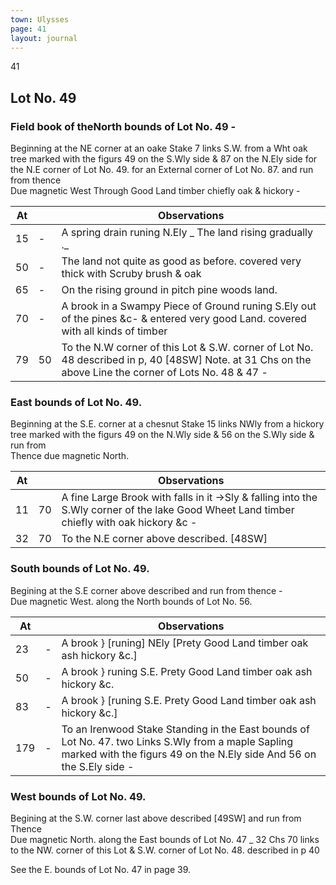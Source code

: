 ```yaml
---
town: Ulysses
page: 41
layout: journal
---
```


41

## Lot No. 49

### Field book of theNorth bounds of Lot No. 49 -

Beginning at the NE corner at an oake Stake 7 links S.W. from a Wht oak tree marked with the figurs 49 on the S.Wly side & 87 on the N.Ely side for the N.E corner of Lot No. 49. for an External corner of Lot No. 87. and run from thence \
Due magnetic West Through Good Land timber chiefly oak & hickory -

| At |    | Observations |
| -- | -- | ------------ |
| 15 | - | A spring drain runing N.Ely _ The land rising gradually ._
| 50 | - | The land not quite as good as before. covered very thick with Scruby brush & oak
| 65 | - | On the rising ground in pitch pine woods land.
| 70 | - | A brook in a Swampy Piece of Ground runing S.Ely out of the pines &c- & entered very good Land. covered with all kinds of timber
| 79 | 50 | To the N.W corner of this Lot & S.W. corner of Lot No. 48 described in p, 40 [48SW] Note. at 31 Chs on the above Line the corner of Lots No. 48 & 47 -

### East bounds of Lot No. 49.

Beginning at the S.E. corner at a chesnut Stake 15 links NWly from a hickory tree marked with the figurs 49 on the N.Wly side & 56 on the S.Wly side & run from \
Thence due magnetic North.

| At |    | Observations |
| -- | -- | ------------ |
| 11 | 70 | A fine Large Brook with falls in it →Sly & falling into the S.Wly corner of the lake Good Wheet Land timber chiefly with oak hickory &c -
| 32 | 70 | To the N.E corner above described. [48SW]

### South bounds of Lot No. 49.

Begining at the S.E corner above described and run from thence - \
Due magnetic West. along the North bounds of Lot No. 56.

| At |    | Observations |
| -- | -- | ------------ |
| 23 | - | A brook } [runing] NEly [Prety Good Land timber oak ash hickory &c.]
| 50 | - | A brook } runing S.E. Prety Good Land timber oak ash hickory &c.
| 83 | - | A brook } [runing S.E. Prety Good Land timber oak ash hickory &c.]
| 179 | - | To an Irenwood Stake Standing in the East bounds of Lot No. 47. two Links S.Wly from a maple Sapling marked with the figurs 49 on the N.Ely side And 56 on the S.Ely side -

### West bounds of Lot No. 49.

Begining at the S.W. corner last above described [49SW] and run from Thence \
Due magnetic North. along the East bounds of Lot No. 47 _ 32 Chs 70 links to the NW. corner of this Lot & S.W. corner of Lot No. 48. described in p 40

See the E. bounds of Lot No. 47 in page 39.
